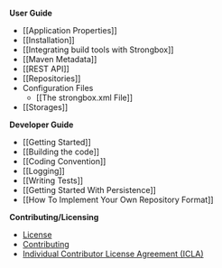**User Guide**
* [[Application Properties]]
* [[Installation]]
* [[Integrating build tools with Strongbox]]
* [[Maven Metadata]]
* [[REST API]]
* [[Repositories]]
* Configuration Files
  * [[The strongbox.xml File]]
* [[Storages]]

**Developer Guide**
* [[Getting Started]]
* [[Building the code]]
* [[Coding Convention]]
* [[Logging]]
* [[Writing Tests]]
* [[Getting Started With Persistence]]
* [[How To Implement Your Own Repository Format]]

**Contributing/Licensing**
* [License](https://github.com/strongbox/strongbox/blob/master/LICENSE)
* [Contributing](https://github.com/strongbox/strongbox/blob/master/CONTRIBUTING.md)
* [Individual Contributor License Agreement (ICLA)](https://github.com/strongbox/strongbox/blob/master/ICLA.md)

